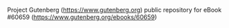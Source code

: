 Project Gutenberg (https://www.gutenberg.org) public repository for
eBook #60659 (https://www.gutenberg.org/ebooks/60659)
